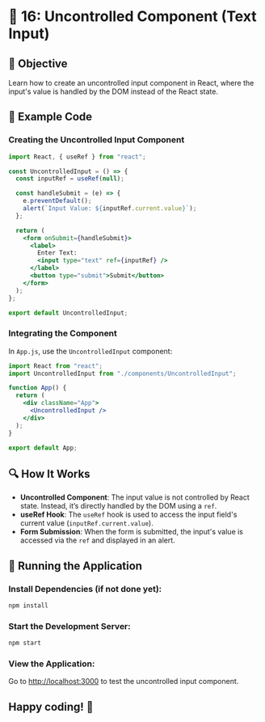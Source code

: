 # 🚀 16: Uncontrolled Component (Text Input)

## 📝 Objective

Learn how to create an uncontrolled input component in React, where the input's value is handled by the DOM instead of the React state.

## 📂 Example Code

### Creating the Uncontrolled Input Component

```jsx
import React, { useRef } from "react";

const UncontrolledInput = () => {
  const inputRef = useRef(null);

  const handleSubmit = (e) => {
    e.preventDefault();
    alert(`Input Value: ${inputRef.current.value}`);
  };

  return (
    <form onSubmit={handleSubmit}>
      <label>
        Enter Text:
        <input type="text" ref={inputRef} />
      </label>
      <button type="submit">Submit</button>
    </form>
  );
};

export default UncontrolledInput;
```

### Integrating the Component

In `App.js`, use the `UncontrolledInput` component:

```jsx
import React from "react";
import UncontrolledInput from "./components/UncontrolledInput";

function App() {
  return (
    <div className="App">
      <UncontrolledInput />
    </div>
  );
}

export default App;
```

## 🔍 How It Works

- **Uncontrolled Component**: The input value is not controlled by React state. Instead, it’s directly handled by the DOM using a `ref`.
- **useRef Hook**: The `useRef` hook is used to access the input field's current value (`inputRef.current.value`).
- **Form Submission**: When the form is submitted, the input's value is accessed via the `ref` and displayed in an alert.

## 🚀 Running the Application

### Install Dependencies (if not done yet):

```bash
npm install
```

### Start the Development Server:

```bash
npm start
```

### View the Application:

Go to [http://localhost:3000](http://localhost:3000) to test the uncontrolled input component.

## Happy coding! 🎉
